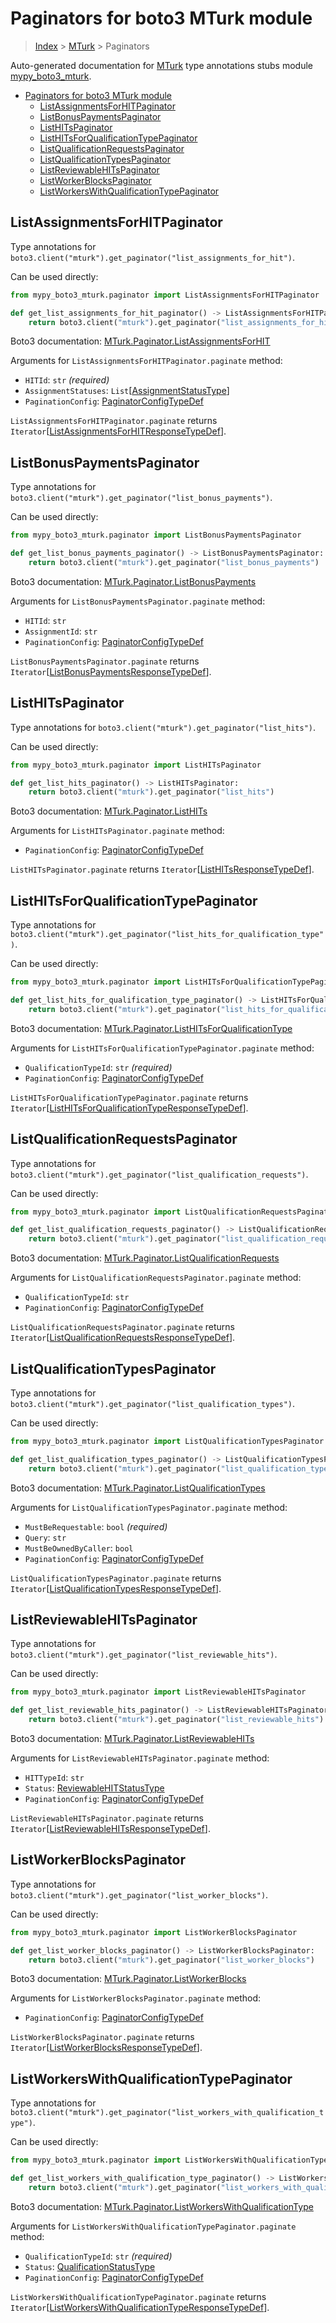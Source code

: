 # Paginators for boto3 MTurk module

> [Index](..) > [MTurk](.) > Paginators

Auto-generated documentation for
[MTurk](https://boto3.amazonaws.com/v1/documentation/api/1.17.72/reference/services/mturk.html#MTurk)
type annotations stubs module
[mypy_boto3_mturk](https://pypi.org/project/mypy-boto3-mturk/).

- [Paginators for boto3 MTurk module](#paginators-for-boto3-mturk-module)
  - [ListAssignmentsForHITPaginator](#listassignmentsforhitpaginator)
  - [ListBonusPaymentsPaginator](#listbonuspaymentspaginator)
  - [ListHITsPaginator](#listhitspaginator)
  - [ListHITsForQualificationTypePaginator](#listhitsforqualificationtypepaginator)
  - [ListQualificationRequestsPaginator](#listqualificationrequestspaginator)
  - [ListQualificationTypesPaginator](#listqualificationtypespaginator)
  - [ListReviewableHITsPaginator](#listreviewablehitspaginator)
  - [ListWorkerBlocksPaginator](#listworkerblockspaginator)
  - [ListWorkersWithQualificationTypePaginator](#listworkerswithqualificationtypepaginator)

## ListAssignmentsForHITPaginator

Type annotations for
`boto3.client("mturk").get_paginator("list_assignments_for_hit")`.

Can be used directly:

```python
from mypy_boto3_mturk.paginator import ListAssignmentsForHITPaginator

def get_list_assignments_for_hit_paginator() -> ListAssignmentsForHITPaginator:
    return boto3.client("mturk").get_paginator("list_assignments_for_hit")
```

Boto3 documentation:
[MTurk.Paginator.ListAssignmentsForHIT](https://boto3.amazonaws.com/v1/documentation/api/1.17.72/reference/services/mturk.html#MTurk.Paginator.ListAssignmentsForHIT)

Arguments for `ListAssignmentsForHITPaginator.paginate` method:

- `HITId`: `str` *(required)*
- `AssignmentStatuses`:
  `List`\[[AssignmentStatusType](./literals.md#assignmentstatustype)\]
- `PaginationConfig`:
  [PaginatorConfigTypeDef](./type_defs.md#paginatorconfigtypedef)

`ListAssignmentsForHITPaginator.paginate` returns
`Iterator`\[[ListAssignmentsForHITResponseTypeDef](./type_defs.md#listassignmentsforhitresponsetypedef)\].

## ListBonusPaymentsPaginator

Type annotations for
`boto3.client("mturk").get_paginator("list_bonus_payments")`.

Can be used directly:

```python
from mypy_boto3_mturk.paginator import ListBonusPaymentsPaginator

def get_list_bonus_payments_paginator() -> ListBonusPaymentsPaginator:
    return boto3.client("mturk").get_paginator("list_bonus_payments")
```

Boto3 documentation:
[MTurk.Paginator.ListBonusPayments](https://boto3.amazonaws.com/v1/documentation/api/1.17.72/reference/services/mturk.html#MTurk.Paginator.ListBonusPayments)

Arguments for `ListBonusPaymentsPaginator.paginate` method:

- `HITId`: `str`
- `AssignmentId`: `str`
- `PaginationConfig`:
  [PaginatorConfigTypeDef](./type_defs.md#paginatorconfigtypedef)

`ListBonusPaymentsPaginator.paginate` returns
`Iterator`\[[ListBonusPaymentsResponseTypeDef](./type_defs.md#listbonuspaymentsresponsetypedef)\].

## ListHITsPaginator

Type annotations for `boto3.client("mturk").get_paginator("list_hits")`.

Can be used directly:

```python
from mypy_boto3_mturk.paginator import ListHITsPaginator

def get_list_hits_paginator() -> ListHITsPaginator:
    return boto3.client("mturk").get_paginator("list_hits")
```

Boto3 documentation:
[MTurk.Paginator.ListHITs](https://boto3.amazonaws.com/v1/documentation/api/1.17.72/reference/services/mturk.html#MTurk.Paginator.ListHITs)

Arguments for `ListHITsPaginator.paginate` method:

- `PaginationConfig`:
  [PaginatorConfigTypeDef](./type_defs.md#paginatorconfigtypedef)

`ListHITsPaginator.paginate` returns
`Iterator`\[[ListHITsResponseTypeDef](./type_defs.md#listhitsresponsetypedef)\].

## ListHITsForQualificationTypePaginator

Type annotations for
`boto3.client("mturk").get_paginator("list_hits_for_qualification_type")`.

Can be used directly:

```python
from mypy_boto3_mturk.paginator import ListHITsForQualificationTypePaginator

def get_list_hits_for_qualification_type_paginator() -> ListHITsForQualificationTypePaginator:
    return boto3.client("mturk").get_paginator("list_hits_for_qualification_type")
```

Boto3 documentation:
[MTurk.Paginator.ListHITsForQualificationType](https://boto3.amazonaws.com/v1/documentation/api/1.17.72/reference/services/mturk.html#MTurk.Paginator.ListHITsForQualificationType)

Arguments for `ListHITsForQualificationTypePaginator.paginate` method:

- `QualificationTypeId`: `str` *(required)*
- `PaginationConfig`:
  [PaginatorConfigTypeDef](./type_defs.md#paginatorconfigtypedef)

`ListHITsForQualificationTypePaginator.paginate` returns
`Iterator`\[[ListHITsForQualificationTypeResponseTypeDef](./type_defs.md#listhitsforqualificationtyperesponsetypedef)\].

## ListQualificationRequestsPaginator

Type annotations for
`boto3.client("mturk").get_paginator("list_qualification_requests")`.

Can be used directly:

```python
from mypy_boto3_mturk.paginator import ListQualificationRequestsPaginator

def get_list_qualification_requests_paginator() -> ListQualificationRequestsPaginator:
    return boto3.client("mturk").get_paginator("list_qualification_requests")
```

Boto3 documentation:
[MTurk.Paginator.ListQualificationRequests](https://boto3.amazonaws.com/v1/documentation/api/1.17.72/reference/services/mturk.html#MTurk.Paginator.ListQualificationRequests)

Arguments for `ListQualificationRequestsPaginator.paginate` method:

- `QualificationTypeId`: `str`
- `PaginationConfig`:
  [PaginatorConfigTypeDef](./type_defs.md#paginatorconfigtypedef)

`ListQualificationRequestsPaginator.paginate` returns
`Iterator`\[[ListQualificationRequestsResponseTypeDef](./type_defs.md#listqualificationrequestsresponsetypedef)\].

## ListQualificationTypesPaginator

Type annotations for
`boto3.client("mturk").get_paginator("list_qualification_types")`.

Can be used directly:

```python
from mypy_boto3_mturk.paginator import ListQualificationTypesPaginator

def get_list_qualification_types_paginator() -> ListQualificationTypesPaginator:
    return boto3.client("mturk").get_paginator("list_qualification_types")
```

Boto3 documentation:
[MTurk.Paginator.ListQualificationTypes](https://boto3.amazonaws.com/v1/documentation/api/1.17.72/reference/services/mturk.html#MTurk.Paginator.ListQualificationTypes)

Arguments for `ListQualificationTypesPaginator.paginate` method:

- `MustBeRequestable`: `bool` *(required)*
- `Query`: `str`
- `MustBeOwnedByCaller`: `bool`
- `PaginationConfig`:
  [PaginatorConfigTypeDef](./type_defs.md#paginatorconfigtypedef)

`ListQualificationTypesPaginator.paginate` returns
`Iterator`\[[ListQualificationTypesResponseTypeDef](./type_defs.md#listqualificationtypesresponsetypedef)\].

## ListReviewableHITsPaginator

Type annotations for
`boto3.client("mturk").get_paginator("list_reviewable_hits")`.

Can be used directly:

```python
from mypy_boto3_mturk.paginator import ListReviewableHITsPaginator

def get_list_reviewable_hits_paginator() -> ListReviewableHITsPaginator:
    return boto3.client("mturk").get_paginator("list_reviewable_hits")
```

Boto3 documentation:
[MTurk.Paginator.ListReviewableHITs](https://boto3.amazonaws.com/v1/documentation/api/1.17.72/reference/services/mturk.html#MTurk.Paginator.ListReviewableHITs)

Arguments for `ListReviewableHITsPaginator.paginate` method:

- `HITTypeId`: `str`
- `Status`: [ReviewableHITStatusType](./literals.md#reviewablehitstatustype)
- `PaginationConfig`:
  [PaginatorConfigTypeDef](./type_defs.md#paginatorconfigtypedef)

`ListReviewableHITsPaginator.paginate` returns
`Iterator`\[[ListReviewableHITsResponseTypeDef](./type_defs.md#listreviewablehitsresponsetypedef)\].

## ListWorkerBlocksPaginator

Type annotations for
`boto3.client("mturk").get_paginator("list_worker_blocks")`.

Can be used directly:

```python
from mypy_boto3_mturk.paginator import ListWorkerBlocksPaginator

def get_list_worker_blocks_paginator() -> ListWorkerBlocksPaginator:
    return boto3.client("mturk").get_paginator("list_worker_blocks")
```

Boto3 documentation:
[MTurk.Paginator.ListWorkerBlocks](https://boto3.amazonaws.com/v1/documentation/api/1.17.72/reference/services/mturk.html#MTurk.Paginator.ListWorkerBlocks)

Arguments for `ListWorkerBlocksPaginator.paginate` method:

- `PaginationConfig`:
  [PaginatorConfigTypeDef](./type_defs.md#paginatorconfigtypedef)

`ListWorkerBlocksPaginator.paginate` returns
`Iterator`\[[ListWorkerBlocksResponseTypeDef](./type_defs.md#listworkerblocksresponsetypedef)\].

## ListWorkersWithQualificationTypePaginator

Type annotations for
`boto3.client("mturk").get_paginator("list_workers_with_qualification_type")`.

Can be used directly:

```python
from mypy_boto3_mturk.paginator import ListWorkersWithQualificationTypePaginator

def get_list_workers_with_qualification_type_paginator() -> ListWorkersWithQualificationTypePaginator:
    return boto3.client("mturk").get_paginator("list_workers_with_qualification_type")
```

Boto3 documentation:
[MTurk.Paginator.ListWorkersWithQualificationType](https://boto3.amazonaws.com/v1/documentation/api/1.17.72/reference/services/mturk.html#MTurk.Paginator.ListWorkersWithQualificationType)

Arguments for `ListWorkersWithQualificationTypePaginator.paginate` method:

- `QualificationTypeId`: `str` *(required)*
- `Status`: [QualificationStatusType](./literals.md#qualificationstatustype)
- `PaginationConfig`:
  [PaginatorConfigTypeDef](./type_defs.md#paginatorconfigtypedef)

`ListWorkersWithQualificationTypePaginator.paginate` returns
`Iterator`\[[ListWorkersWithQualificationTypeResponseTypeDef](./type_defs.md#listworkerswithqualificationtyperesponsetypedef)\].
